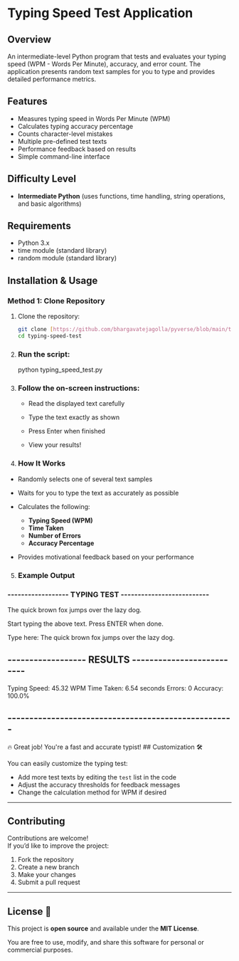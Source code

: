 # Typing Speed Test Application

## Overview
An intermediate-level Python program that tests and evaluates your typing speed (WPM - Words Per Minute), accuracy, and error count. The application presents random text samples for you to type and provides detailed performance metrics.

## Features
- Measures typing speed in Words Per Minute (WPM)
- Calculates typing accuracy percentage
- Counts character-level mistakes
- Multiple pre-defined test texts
- Performance feedback based on results
- Simple command-line interface

## Difficulty Level
- **Intermediate Python** (uses functions, time handling, string operations, and basic algorithms)

## Requirements
- Python 3.x
- time module (standard library)
- random module (standard library)

## Installation & Usage

### Method 1: Clone Repository
1. Clone the repository:
   ```bash
   git clone [https://github.com/bhargavatejagolla/pyverse/blob/main/typing_speed_test/README.md]
   cd typing-speed-test
   ```
2. ### Run the script:
   python typing_speed_test.py
3. ### Follow the on-screen instructions:
   - Read the displayed text carefully

   - Type the text exactly as shown
 
   - Press Enter when finished

   - View your results!
4. ### How It Works 

- Randomly selects one of several text samples  
- Waits for you to type the text as accurately as possible  
- Calculates the following:

  - **Typing Speed (WPM)**
  - **Time Taken**
  - **Number of Errors**
  - **Accuracy Percentage**

- Provides motivational feedback based on your performance
5. ### Example Output 
<h3>------------------ TYPING TEST --------------------------</h3>

The quick brown fox jumps over the lazy dog.

Start typing the above text. Press ENTER when done.

Type here: The quick brown fox jumps over the lazy dog.

<h2>------------------ RESULTS --------------------------</h2>
Typing Speed: 45.32 WPM
Time Taken: 6.54 seconds
Errors: 0
Accuracy: 100.0%
<h2>----------------------------------------------------</h2>
🔥 Great job! You're a fast and accurate typist!
## Customization 🛠️

You can easily customize the typing test:

-  Add more test texts by editing the `test` list in the code  
-  Adjust the accuracy thresholds for feedback messages  
-  Change the calculation method for WPM if desired  

---

## Contributing 

Contributions are welcome!  
If you’d like to improve the project:

1. Fork the repository  
2. Create a new branch  
3. Make your changes  
4. Submit a pull request 

---
## License 📄

This project is **open source** and available under the **MIT License**.

You are free to use, modify, and share this software for personal or commercial purposes.



   
      

